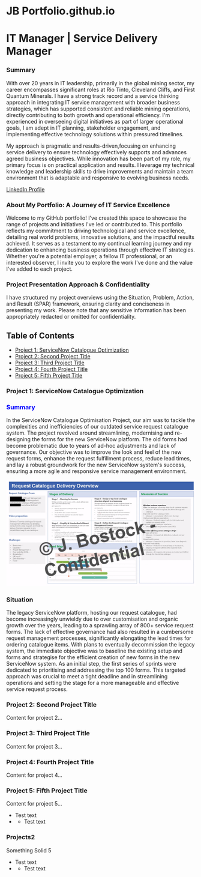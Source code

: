 # JB Portfolio.github.io
# IT Manager | Service Delivery Manager

### Summary
With over 20 years in IT leadership, primarily in the global mining sector, my career encompasses significant roles at Rio Tinto, Cleveland
Cliffs, and First Quantum Minerals. I have a strong track record and a service thinking approach in integrating IT service management with
broader business strategies, which has supported consistent and reliable mining operations, directly contributing to both growth and
operational efficiency. I'm experienced in overseeing digital initiatives as part of larger operational goals, I am adept in IT planning, 
stakeholder engagement, and implementing effective technology solutions within pressured timelines. 

My approach is pragmatic and results-driven,focusing on enhancing service delivery to ensure technology effectively supports and advances 
agreed business objectives. While innovation has been part of my role, my primary focus is on practical application and results. I leverage 
my technical knowledge and leadership skills to drive improvements and maintain a team environment that is adaptable and responsive to evolving business needs.

[LinkedIn Profile](https://www.linkedin.com/in/bostockj)


### About My Portfolio: A Journey of IT Service Excellence
Welcome to my GitHub portfolio! I've created this space to showcase the range of projects and initiatives I've led or contributed to. This portfolio reflects my commitment to driving technological and service excellence, detailing real world problems, innovative solutions, and the impactful results achieved. It serves as a testament to my continual learning journey and my dedication to enhancing business operations through effective IT strategies. Whether you're a potential employer, a fellow IT professional, or an interested observer, I invite you to explore the work I've done and the value I've added to each project.



### Project Presentation Approach & Confidentiality
 I have structured my project overviews using the Situation, Problem, Action, and Result (SPAR) framework, ensuring clarity and conciseness in presenting my work. Please note that any sensitive information has been appropriately redacted or omitted for confidentiality.

## Table of Contents
- [Project 1: ServiceNow Catalogue Optimization](#project-1-servicenow-catalogue-optimization)
- [Project 2: Second Project Title](#project-2-second-project-title)
- [Project 3: Third Project Title](#project-3-third-project-title)
- [Project 4: Fourth Project Title](#project-4-fourth-project-title)
- [Project 5: Fifth Project Title](#project-5-fifth-project-title)

### Project 1: ServiceNow Catalogue Optimization
<h3 style="color:blue">Summary</h3>
In the ServiceNow Catalogue Optimisation Project, our aim was to tackle the complexities and inefficiencies of our outdated service request catalogue system. The project revolved around streamlining, modernising and re-designing the forms for the new ServiceNow platform. The old forms had become problematic due to years of ad-hoc adjustments and lack of governance. Our objective was to improve the look and feel of the new request forms, enhance the request fulfillment process, reduce lead times, and lay a robust groundwork for the new ServiceNow system's success, ensuring a more agile and responsive service management environment.

![Alt text for your image](Req_Cat_Delivery_Sheet.png)

### Situation
The legacy ServiceNow platform, hosting our request catalogue, had become increasingly unwieldy due to over customisation and organic growth over the years, leading to a sprawling array of 800+ service request forms. The lack of effective governance had also resulted in a cumbersome request management processes, significantly elongating the lead times for ordering catalogue items. With plans to eventually decommission the legacy system, the immediate objective was to baseline the existing setup and forms and strategise for the efficient creation of new forms in the new ServiceNow system. As an initial step, the first series of sprints were dedicated to prioritising and addressing the top 100 forms. This targeted approach was crucial to meet a tight deadline and in streamlining operations and setting the stage for a more manageable and effective service request process.

### Project 2: Second Project Title
Content for project 2...

### Project 3: Third Project Title
Content for project 3...

### Project 4: Fourth Project Title
Content for project 4...

### Project 5: Fifth Project Title
Content for project 5...


- Test text
- - Test text

### Projects2
Something Solid 5
- Test text
- - Test text
